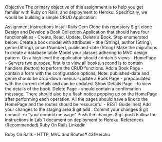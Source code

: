 Objective
The primary objective of this assignment is to help you get familiar with Ruby on Rails, and deployment to Heroku. Specifically, we would be building a simple CRUD Application.

Assignment Instructions
Install Rails Gem
Clone this repostory $ git clone <url>
Design and Develop a Book Collection Application that should have four functionalities - Create, Read, Update, Delete a Book. Step enumerated below:
Create a book model with attributes - title (String), author (String), genre (String), price (Number), published-date (String)
Make the migrations to create a database table
Model your classes adhering to MVC design pattern.
On a high level the application should contain 5 views -
HomePage - Servers two purpose, first is to view all books, second is to contain handlers (button) to perform the CRUD functions.
Add a Book Page - contain a form with the configuration options, Note: published-date and genre should be drop-down menus.
Update a Book Page - prepopulated with the current details and can be updated.
Show Details Page - to view the details of the book.
Delete Page - should contain a confirmation message.
There should also be a flash notice popping up on the HomePage after performing each operation.
All the pages should have a link to the HomePage and the routes should be resourceful - REST Guidelines)
Add your changes to the staging area $ git add .
Commit your changes $ git commit -m "your commit message"
Push the changes $ git push <remote> <branch>
Follow the instructions in Lab 1 document on deployment to Heroku.
References (Recommended)
Ruby On Rails Linkedin

Ruby On Rails - HTTP, MVC and Routes# 431Heroku